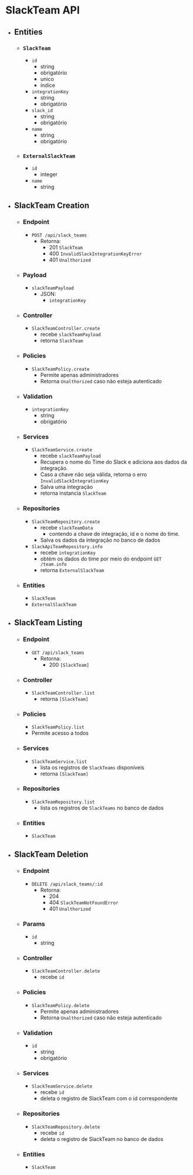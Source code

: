 # SlackTeam API

- ## Entities
  - ### `SlackTeam`
    - `id`
      - string
      - obrigatório
      - unico
      - índice
    - `integrationKey`
      - string
      - obrigatório
    - `slack_id`
      - string
      - obrigatório
    - `name`
      - string
      - obrigatório
  - ### `ExternalSlackTeam`
    - `id`
      - integer
    - `name`
      - string

- ## SlackTeam Creation
  - ### Endpoint
    - `POST /api/slack_teams`
      - Retorna:
        - 201 `SlackTeam`
        - 400 `InvalidSlackIntegrationKeyError`
        - 401 `Unalthorized`
  - ### Payload
    - `slackTeamPayload`
      - JSON:
        - `integrationKey`
  - ### Controller
    - `SlackTeamController.create`
      - recebe `slackTeamPayload`
      - retorna `SlackTeam`
  - ### Policies
    - `SlackTeamPolicy.create`
      - Permite apenas administradores
      - Retorna `Unalthorized` caso não esteja autenticado
  - ### Validation
    - `integrationKey`
      - string
      - obrigatório
  - ### Services
    - `SlackTeamService.create`
      - recebe `slackTeamPayload`
      - Recupera o nome do Time do Slack e adiciona aos dados da integração.
      - Caso a chave não seja válida, retorna o erro `InvalidSlackIntegrationKey`
      - Salva uma integração
      - retorna instancia `SlackTeam`
  - ### Repositories
    - `SlackTeamRepository.create`
      - recebe `slackTeamData`
          - contendo a chave de integração, id e o nome do time.
      - Salva os dados da integração no banco de dados
    - `SlackApiTeamRepository.info`
      - recebe `integrationKey`
      - obtém os dados do time por meio do endpoint `GET /team.info`
      - retorna `ExternalSlackTeam`
  - ### Entities
    - `SlackTeam`
    - `ExternalSlackTeam`

- ## SlackTeam Listing
  - ### Endpoint
    - `GET /api/slack_teams`
      - Retorna:
        - 200 `[SlackTeam]`
  - ### Controller
    - `SlackTeamController.list`
      - retorna `[SlackTeam]`
  - ### Policies
    - `SlackTeamPolicy.list`
    - Permite acesso a todos
  - ### Services
    - `SlackTeamService.list`
      - lista os registros de `SlackTeams` disponíveis
      - retorna `[SlackTeam]`
  - ### Repositories
    - `SlackTeamRepository.list`
      - lista os registros de `SlackTeams` no banco de dados
  - ### Entities
    - `SlackTeam`
  
- ## SlackTeam Deletion
  - ### Endpoint
    - `DELETE /api/slack_teams/:id`
      - Retorna:
        - 204
        - 404 `SlackTeamNotFoundError`
        - 401 `Unalthorized`
  - ### Params
    - `id`
      - string
  - ### Controller
    - `SlackTeamController.delete`
      - recebe `id`
  - ### Policies
    - `SlackTeamPolicy.delete`
      - Permite apenas administradores
      - Retorna `Unalthorized` caso não esteja autenticado
  - ### Validation
    - `id`
      - string
      - obrigatório
  - ### Services
    - `SlackTeamService.delete`
      - recebe `id`
      - deleta o registro de SlackTeam com o id correspondente
  - ### Repositories
    - `SlackTeamRepository.delete`
      - recebe `id`
      - deleta o registro de SlackTeam no banco de dados
  - ### Entities
    - `SlackTeam`
